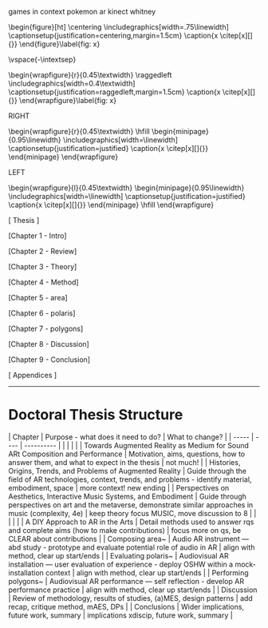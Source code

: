 games in context
pokemon ar
kinect whitney

\begin{figure}[ht]
    \centering
    \includegraphics[width=.75\linewidth]
    \captionsetup{justification=centering,margin=1.5cm}
    \caption{x \citep[x][]{}}
\end{figure}\label{fig: x}

\vspace{-\intextsep}

\begin{wrapfigure}{r}{0.45\textwidth}
    \raggedleft
    \includegraphics[width=0.4\textwidth]
    \captionsetup{justification=raggedleft,margin=1.5cm}
    \caption{x \citep[x][]{}}
\end{wrapfigure}\label{fig: x}

RIGHT

\begin{wrapfigure}{r}{0.45\textwidth}
    \hfill
    \begin{minipage}{0.95\linewidth}
        \includegraphics[width=\linewidth]
        \captionsetup{justification=justified}
        \caption{x \citep[x][]{}}
    \end{minipage}
\end{wrapfigure}

LEFT

\begin{wrapfigure}{l}{0.45\textwidth}
    \begin{minipage}{0.95\linewidth}
        \includegraphics[width=\linewidth]
        \captionsetup{justification=justified}
        \caption{x \citep[x][]{}}
    \end{minipage}
    \hfill
\end{wrapfigure}


 [ Thesis ]
<!--    Archiving
        [ ]     Remove links to github in study chapters now that repo is at start
        [ ]     bfg scrub repo of .bib for filepath opsec
        Figures 4h 
        [ ]     Find sources for all figures used so far
        [ ]     Add new figures to all chapters
            [ ] polaris Unity / Pd
            [ ] polygons Unity / Pd
            [ ] Discussion xrtspace new website
        [ ]     Figure placement, stacking, hspace etc.
        [ ]     Landscape wholepage figures
        [ ]     Captions for detail, copy from text two sentences max
        [x]     Statement on contenta availability -> email for access
        [x]     Create Figure List
        
        Tables 1h
        [x]     Create Table List
        [ ]     Convert tables to LaTeX
        
        Narrative / Voice 2h
        [ ]     Read chapter beginning / ends
        [ ]     1st or 3rd person?
        [ ]     Tenses
        
        LaTeX 2h
        [ ]     Enable hbox/vbox warnings and check all
        [ ]     Long chap subtitle layout
        [ ]     Use acronyms?
        [x]     Decide on clearpages and newpages and blankpages
        [x]     Chapter styling, 
        [x]     Chapter Quote styling
        [x]     CHECK ALL \autofills in doctoral-thesis.tex
        
        Vocabulary 1h
        [ ]     User, performer, immersant.
        [ ]     Another but I forgot
        [ ]     Archive zenodo
        
        Punctuation 1h
        [x]     Standardise quotation mark style in LaTeX
            [x]     Single or double (British / American)
            [x]     Fix to ` ' or `` ''
        [x]     Check for double spcaes
        Abstract 30m
        [x]     Complete abstract text
        [x]     abstract.tex layout and choose on name (summary?)
        Frontmatter 1h
        [x]     Complete acknowledgements
                [x] include projects and urls from all 3 studies
        [x]     publications.tex add and layout
        [x] Citations 2h
        [x]     Check all citations in Zotero and in .bib
        [x]     Decide on bibliography style
        [x]     host bilbow et al on github.io or zenodo
        Footnotes 30m
        [x]     Use of website links for non-citing material
                [x]     2 moma?
                [x]     5 aftershokz
                [x]     5 karma
                [x]     5 max
                [x]     5 winer
                [x]     5 espressif
                [x]     5 ircam add foortnote keep cite
                [x]     5 icst add footnote keep cite
                [x]     5 leapmotion 2016
                [x]     5 leapmotion 2017
                [x]     5 UL 2020a
                [x]     5 UL 2020
                [x]     5 rode
--->
 [Chapter 1 - Intro]
<!--    [ ]     Add working definitions
        [ ]     Re-draft
        [x]     Chapter Quote
--->
 [Chapter 2 - Review]
<!--    [ ]     Chapter Quote
        Include
        [ ]     Tanaka
        [ ]     Shaw
        [ ]     turchet hamilton and camci 2021
        [ ]     More context
--->
 [Chapter 3 - Theory]
<!--    [ ]     Trim quotes
        [x]     Chapter Quote
--->
 [Chapter 4 - Method]
<!--    [ ]     Chapter Quote
        [ ]     Look back at Miro diagram
--->
 [Chapter 5 - area]
<!--    [ ]     Chapter Quote
        Documentation
        [ ]     Include study blog, repo, and wiki links.
        Other
        [ ]     Re-draft
        [ ]     Link to theory
        [ ]     Link to design patterns
--->
 [Chapter 6 - polaris]
<!--    [ ]     Chapter Quote
        Documentation
        [ ]     Include study blog, repo, and wiki links.
        Other
        [ ]     Re-draft
        [ ]     Link to theory
        [ ]     Link to design patterns
        [ ]     iframes -> explain and do screenshots
        Ethics Statement
        [ ]     Pull what you want and move rest to appendix?
--->
 [Chapter 7 - polygons]
<!--    Documentation
        [ ]     Include study blog, repo, and wiki links.
        Other
        [ ]     Tidy Pd patches - rename click+-
        [ ]     Tidy .cs scripts
        [ ]     Link fig: to github scripts and pd patches
        [ ]     Add Vincs <- dance and visuals but not music
        [ ]     Add Amy Brandon <- ar headset performances and preprint, as well as 2018a
        [x]     Chapter Quote
--->
 [Chapter 8 - Discussion]
<!--    Other
        [ ]     Re-Draft design patterns
        [ ]     EXPLAIN OOD
        [ ]     Consequences dp?
        [ ]     Include Ali Heston's framework for designing XR

        [ ]     ADD STUDY EVIDENCE TO THIS CHAPTER NOW
        [ ]     Move patterns to new chapter
        [x]     Chapter Quote
--->
 [Chapter 9 - Conclusion]
<!--    
        [ ]     Chapter Quote
--->
 [ Appendices ]
<!--    LaTeX
        [ ]     Add labels, back-link
        polaris
        [ ]     Redraft Ethics statement >> move to 4
        Create GitHub wikis
        [x]     area
        [x]     polaris
        [x]     polygons
        Complete GitHub wikis
        [x]     area
                [x]     audio interface
        [x]     polaris
        [x]     polygons
        Layout
        [x]     Decide on appendix layout (Repository -> Thesis)
        area
        [x]     Guide
        [x]     List of videos
        [x]     List of recordings
        [x]     Blog
        [x]     Link to blog, repository, wiki
        [x]     Code
        polaris
        [x]     Guide
        [x]     Blog
        [x]     List of videos
        [x]     Link to blog, repository, wiki
        [x]     Code
        [x]     Polaris Study Content
        polygons
        [x]     Guide
        [x]     List of videos
        [x]     Blog
        [x]     Link to blog, repository, wiki
        [x]     Code
--->
--------




























# Doctoral Thesis Structure
| Chapter                                                                       | Purpose - what does it need to do?                                                                               | What to change?                                |
|
----- |
---- |
---------- |
|                                                                               |                                                                                                                  |                                                |
| Towards Augmented Reality as Medium for Sound ARt Composition and Performance | Motivation, aims, questions, how to answer them, and what to expect in the thesis                                | not much!                                      |
| Histories, Origins, Trends, and Problems of Augmented Reality                 | Guide through the field of AR technologies, context, trends, and problems - identify material, embodiment, space | more context! new ending                       |
| Perspectives on Aesthetics, Interactive Music Systems, and Embodiment         | Guide through perspectives on art and the metaverse, demonstrate similar approaches in music (complexity, 4e)    | keep theory focus MUSIC, move discussion to 8  |
|                                                                               |                                                                                                                  |                                                |
| A DIY Approach to AR in the Arts                                              | Detail methods used to answer rqs and complete aims (how to make contributions)                                  | focus more on qs, be CLEAR about contributions |
| Composing area~                                                               | Audio AR instrument — abd study - prototype and evaluate potential role of audio in AR                           | align with method, clear up start/ends         |
| Evaluating polaris~                                                           | Audiovisual AR installation — user evaluation of experience - deploy OSHW within a mock-installation context     | align with method, clear up start/ends         |
| Performing polygons~                                                          | Audiovisual AR performance — self reflection - develop AR performance practice                                   | align with method, clear up start/ends         |
| Discussion                                                                    | Review of methodology, results of studies, (a)MES, design patterns                                               | add recap, critique method, mAES, DPs          |
| Conclusions                                                                   | Wider implications, future work, summary                                                                         | implications xdiscip, future work, summary     |